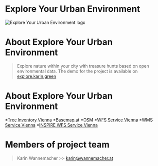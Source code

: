 # Explore Your Urban Environment
![Explore Your Urban Environment logo](http://explore.karin.green/images/logo_on_light.png)
# About Explore Your Urban Environment
> Explore nature within your city with treasure hunts based on open environmental data.
> The demo for the project is available on [explore.karin.green](https://explore.karin.green)
# About Explore Your Urban Environment
*[Tree Inventory Vienna](https://www.data.gv.at/katalog/dataset/c91a4635-8b7d-43fe-9b27-d95dec8392a7)
*[Basemap.at](http://www.basemap.at)
*[OSM](http://http://www.openstreetmap.org/)
*[WFS Service Vienna](https://www.data.gv.at/katalog/dataset/45a55c97-2122-42a6-823d-f374f1a8bd48)
*[WMS Service Vienna](https://www.data.gv.at/katalog/dataset/e257875b-1424-4709-84e9-5ddd8c43ce41)
*[INSPIRE WFS Service Vienna](https://www.wien.gv.at/inspire/wms/?service=WMS&version=1.3.0&request=GetCapabilities)
# Members of project team
> Karin Wannemacher >> <karin@wannemacher.at>
